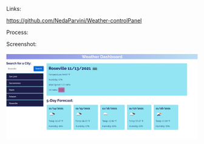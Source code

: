 Links:

https://github.com/NedaParvini/Weather-controlPanel


Process:



Screenshot:

![Screenshot](Assets/weather-dshbrd.jpg)
